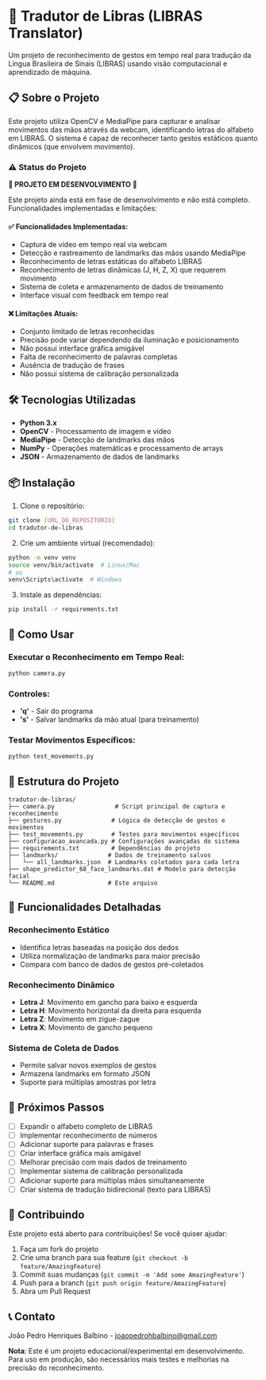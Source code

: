 # 🤟 Tradutor de Libras (LIBRAS Translator)

Um projeto de reconhecimento de gestos em tempo real para tradução da Língua Brasileira de Sinais (LIBRAS) usando visão computacional e aprendizado de máquina.

## 📋 Sobre o Projeto

Este projeto utiliza OpenCV e MediaPipe para capturar e analisar movimentos das mãos através da webcam, identificando letras do alfabeto em LIBRAS. O sistema é capaz de reconhecer tanto gestos estáticos quanto dinâmicos (que envolvem movimento).

### ⚠️ Status do Projeto

**🚧 PROJETO EM DESENVOLVIMENTO 🚧**

Este projeto ainda está em fase de desenvolvimento e não está completo. Funcionalidades implementadas e limitações:

#### ✅ Funcionalidades Implementadas:
- Captura de vídeo em tempo real via webcam
- Detecção e rastreamento de landmarks das mãos usando MediaPipe
- Reconhecimento de letras estáticas do alfabeto LIBRAS
- Reconhecimento de letras dinâmicas (J, H, Z, X) que requerem movimento
- Sistema de coleta e armazenamento de dados de treinamento
- Interface visual com feedback em tempo real

#### ❌ Limitações Atuais:
- Conjunto limitado de letras reconhecidas
- Precisão pode variar dependendo da iluminação e posicionamento
- Não possui interface gráfica amigável
- Falta de reconhecimento de palavras completas
- Ausência de tradução de frases
- Não possui sistema de calibração personalizada

## 🛠️ Tecnologias Utilizadas

- **Python 3.x**
- **OpenCV** - Processamento de imagem e vídeo
- **MediaPipe** - Detecção de landmarks das mãos
- **NumPy** - Operações matemáticas e processamento de arrays
- **JSON** - Armazenamento de dados de landmarks

## 📦 Instalação

1. Clone o repositório:
```bash
git clone [URL_DO_REPOSITORIO]
cd tradutor-de-libras
```

2. Crie um ambiente virtual (recomendado):
```bash
python -m venv venv
source venv/bin/activate  # Linux/Mac
# ou
venv\Scripts\activate  # Windows
```

3. Instale as dependências:
```bash
pip install -r requirements.txt
```

## 🚀 Como Usar

### Executar o Reconhecimento em Tempo Real:
```bash
python camera.py
```

### Controles:
- **'q'** - Sair do programa
- **'s'** - Salvar landmarks da mão atual (para treinamento)

### Testar Movimentos Específicos:
```bash
python test_movements.py
```

## 📁 Estrutura do Projeto

```
tradutor-de-libras/
├── camera.py                 # Script principal de captura e reconhecimento
├── gestures.py              # Lógica de detecção de gestos e movimentos
├── test_movements.py        # Testes para movimentos específicos
├── configuracao_avancada.py # Configurações avançadas do sistema
├── requirements.txt         # Dependências do projeto
├── landmarks/              # Dados de treinamento salvos
│   └── all_landmarks.json  # Landmarks coletados para cada letra
├── shape_predictor_68_face_landmarks.dat # Modelo para detecção facial
└── README.md               # Este arquivo
```

## 🎯 Funcionalidades Detalhadas

### Reconhecimento Estático
- Identifica letras baseadas na posição dos dedos
- Utiliza normalização de landmarks para maior precisão
- Compara com banco de dados de gestos pré-coletados

### Reconhecimento Dinâmico
- **Letra J**: Movimento em gancho para baixo e esquerda
- **Letra H**: Movimento horizontal da direita para esquerda
- **Letra Z**: Movimento em zigue-zague
- **Letra X**: Movimento de gancho pequeno

### Sistema de Coleta de Dados
- Permite salvar novos exemplos de gestos
- Armazena landmarks em formato JSON
- Suporte para múltiplas amostras por letra

## 🔮 Próximos Passos

- [ ] Expandir o alfabeto completo de LIBRAS
- [ ] Implementar reconhecimento de números
- [ ] Adicionar suporte para palavras e frases
- [ ] Criar interface gráfica mais amigável
- [ ] Melhorar precisão com mais dados de treinamento
- [ ] Implementar sistema de calibração personalizada
- [ ] Adicionar suporte para múltiplas mãos simultaneamente
- [ ] Criar sistema de tradução bidirecional (texto para LIBRAS)

## 🤝 Contribuindo

Este projeto está aberto para contribuições! Se você quiser ajudar:

1. Faça um fork do projeto
2. Crie uma branch para sua feature (`git checkout -b feature/AmazingFeature`)
3. Commit suas mudanças (`git commit -m 'Add some AmazingFeature'`)
4. Push para a branch (`git push origin feature/AmazingFeature`)
5. Abra um Pull Request

## 📞 Contato

João Pedro Henriques Balbino - joaopedrohbalbino@gmail.com

**Nota**: Este é um projeto educacional/experimental em desenvolvimento. Para uso em produção, são necessários mais testes e melhorias na precisão do reconhecimento.
